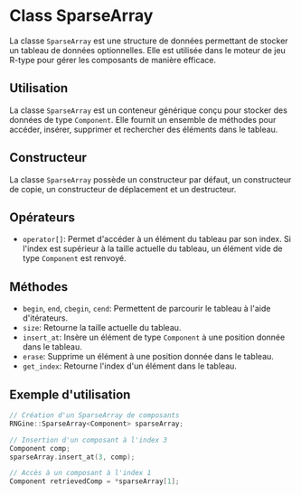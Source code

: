 # Class SparseArray

La classe `SparseArray` est une structure de données permettant de stocker un tableau de données optionnelles. Elle est utilisée dans le moteur de jeu R-type pour gérer les composants de manière efficace.

## Utilisation

La classe `SparseArray` est un conteneur générique conçu pour stocker des données de type `Component`. Elle fournit un ensemble de méthodes pour accéder, insérer, supprimer et rechercher des éléments dans le tableau.

## Constructeur

La classe `SparseArray` possède un constructeur par défaut, un constructeur de copie, un constructeur de déplacement et un destructeur.

## Opérateurs

- `operator[]`: Permet d'accéder à un élément du tableau par son index. Si l'index est supérieur à la taille actuelle du tableau, un élément vide de type `Component` est renvoyé.

## Méthodes

- `begin`, `end`, `cbegin`, `cend`: Permettent de parcourir le tableau à l'aide d'itérateurs.
- `size`: Retourne la taille actuelle du tableau.
- `insert_at`: Insère un élément de type `Component` à une position donnée dans le tableau.
- `erase`: Supprime un élément à une position donnée dans le tableau.
- `get_index`: Retourne l'index d'un élément dans le tableau.

## Exemple d'utilisation

```cpp
// Création d'un SparseArray de composants
RNGine::SparseArray<Component> sparseArray;

// Insertion d'un composant à l'index 3
Component comp;
sparseArray.insert_at(3, comp);

// Accès à un composant à l'index 1
Component retrievedComp = *sparseArray[1];
```